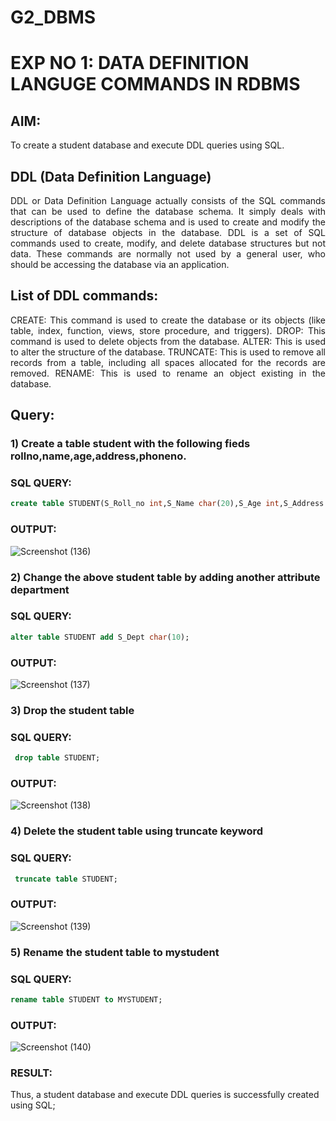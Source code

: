 # G2_DBMS
# EXP NO 1: DATA DEFINITION LANGUGE COMMANDS IN RDBMS

## AIM:
To create a student database and execute DDL queries using SQL.


## DDL (Data Definition Language)
<div align="justify">
DDL or Data Definition Language actually consists of the SQL commands that can be used to define the database schema. It simply deals with descriptions of the database schema and is used to create and modify the structure of database objects in the database. DDL is a set of SQL commands used to create, modify, and delete database structures but not data. These commands are normally not used by a general user, who should be accessing the database via an application.
</div>
 
## List of DDL commands: 
<div align="justify">
CREATE: This command is used to create the database or its objects (like table, index, function, views, store procedure, and triggers).
DROP: This command is used to delete objects from the database.
ALTER: This is used to alter the structure of the database.
TRUNCATE: This is used to remove all records from a table, including all spaces allocated for the records are removed.
RENAME: This is used to rename an object existing in the database.
</div>

## Query:
### 1) Create a table student with the following fieds rollno,name,age,address,phoneno.

### SQL QUERY: 
```sql
create table STUDENT(S_Roll_no int,S_Name char(20),S_Age int,S_Address char(30),S_Phone_no int);
```
### OUTPUT:
![Screenshot (136)](https://github.com/Gchethankumar/G2_DBMS/assets/118348224/3622d88a-2221-403f-b1df-a4e33a8ce8bb)

### 2) Change the above student table by adding another attribute department

### SQL QUERY: 
```sql
alter table STUDENT add S_Dept char(10);
```
### OUTPUT:
![Screenshot (137)](https://github.com/Gchethankumar/G2_DBMS/assets/118348224/4696ef1e-8c54-4929-99bc-c2e553e8a241)


### 3) Drop the student table
 
### SQL QUERY: 
```sql
 drop table STUDENT;
```
### OUTPUT:
![Screenshot (138)](https://github.com/Gchethankumar/G2_DBMS/assets/118348224/7d1c8734-8fc1-4400-9fad-dbeadaec0bed)


### 4) Delete the student table using truncate keyword

### SQL QUERY:
```sql
 truncate table STUDENT;
```
### OUTPUT:
![Screenshot (139)](https://github.com/Gchethankumar/G2_DBMS/assets/118348224/3584996e-1358-45fa-883a-fefac09e559e)



### 5) Rename the student table to mystudent

### SQL QUERY: 
```sql
rename table STUDENT to MYSTUDENT;
```
### OUTPUT:
![Screenshot (140)](https://github.com/Gchethankumar/G2_DBMS/assets/118348224/cc72bfa1-c9e7-4200-ade9-b7a72f95a035)

### RESULT:
Thus, a student database and execute DDL queries is successfully created using SQL;
